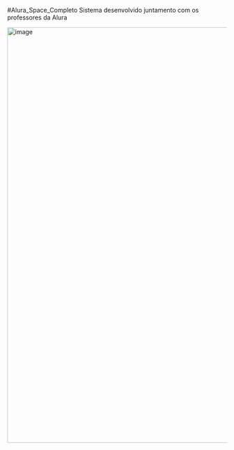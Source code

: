 #Alura_Space_Completo
Sistema desenvolvido juntamento com os professores da Alura

<img width="953" alt="image" src="https://github.com/DanielMigue/Alura_Space_Completo/assets/117693873/3e99c001-1b10-493b-91b3-7ef4f9b6866f">

